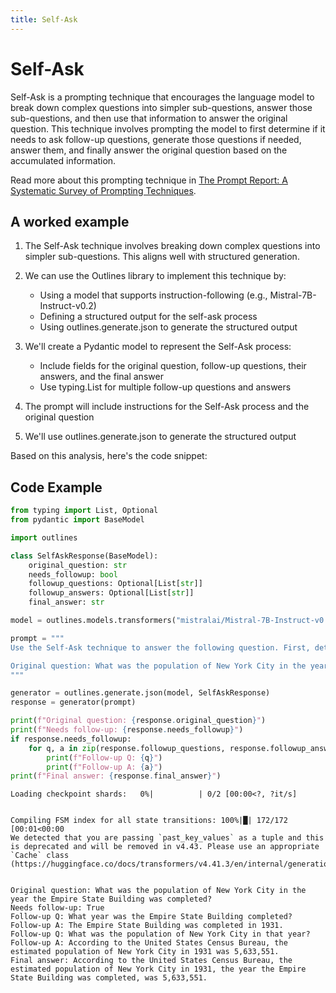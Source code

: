 ```yaml
---
title: Self-Ask
---
```


# Self-Ask


Self-Ask is a prompting technique that encourages the language model to break down complex questions into simpler sub-questions, answer those sub-questions, and then use that information to answer the original question. This technique involves prompting the model to first determine if it needs to ask follow-up questions, generate those questions if needed, answer them, and finally answer the original question based on the accumulated information.

Read more about this prompting technique in [The Prompt Report: A Systematic Survey of Prompting Techniques](https://arxiv.org/abs/2406.06608).

## A worked example


1. The Self-Ask technique involves breaking down complex questions into simpler sub-questions. This aligns well with structured generation.

2. We can use the Outlines library to implement this technique by:
   - Using a model that supports instruction-following (e.g., Mistral-7B-Instruct-v0.2)
   - Defining a structured output for the self-ask process
   - Using outlines.generate.json to generate the structured output

3. We'll create a Pydantic model to represent the Self-Ask process:
   - Include fields for the original question, follow-up questions, their answers, and the final answer
   - Use typing.List for multiple follow-up questions and answers

4. The prompt will include instructions for the Self-Ask process and the original question

5. We'll use outlines.generate.json to generate the structured output

Based on this analysis, here's the code snippet:

## Code Example

```python
from typing import List, Optional
from pydantic import BaseModel

import outlines

class SelfAskResponse(BaseModel):
    original_question: str
    needs_followup: bool
    followup_questions: Optional[List[str]]
    followup_answers: Optional[List[str]]
    final_answer: str

model = outlines.models.transformers("mistralai/Mistral-7B-Instruct-v0.1", device="cuda")

prompt = """
Use the Self-Ask technique to answer the following question. First, determine if you need any additional information. If so, ask yourself follow-up questions and answer them. Then, use all the information to answer the original question.

Original question: What was the population of New York City in the year the Empire State Building was completed?
"""

generator = outlines.generate.json(model, SelfAskResponse)
response = generator(prompt)

print(f"Original question: {response.original_question}")
print(f"Needs follow-up: {response.needs_followup}")
if response.needs_followup:
    for q, a in zip(response.followup_questions, response.followup_answers):
        print(f"Follow-up Q: {q}")
        print(f"Follow-up A: {a}")
print(f"Final answer: {response.final_answer}")
```


    Loading checkpoint shards:   0%|          | 0/2 [00:00<?, ?it/s]


    Compiling FSM index for all state transitions: 100%|█| 172/172 [00:01<00:00
    We detected that you are passing `past_key_values` as a tuple and this is deprecated and will be removed in v4.43. Please use an appropriate `Cache` class (https://huggingface.co/docs/transformers/v4.41.3/en/internal/generation_utils#transformers.Cache)


    Original question: What was the population of New York City in the year the Empire State Building was completed?
    Needs follow-up: True
    Follow-up Q: What year was the Empire State Building completed?
    Follow-up A: The Empire State Building was completed in 1931.
    Follow-up Q: What was the population of New York City in that year?
    Follow-up A: According to the United States Census Bureau, the estimated population of New York City in 1931 was 5,633,551.
    Final answer: According to the United States Census Bureau, the estimated population of New York City in 1931, the year the Empire State Building was completed, was 5,633,551.
